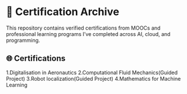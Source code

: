 # 📜 Certification Archive

This repository contains verified certifications from MOOCs and professional learning programs I’ve completed across AI, cloud, and programming.

## 🌐 Certifications
1.Digitalisation in Aeronautics
2.Computational Fluid Mechanics(Guided Project)
3.Robot localization(Guided Project)
4.Mathematics for Machine Learning
